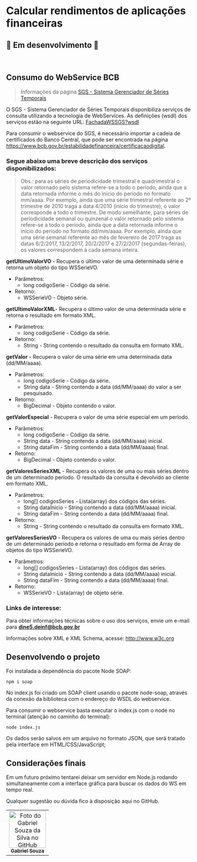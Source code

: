 # Calcular rendimentos de aplicações financeiras

## 🚧 Em desenvolvimento 🚧

</br>

## Consumo do WebService BCB
>Informações da página [SGS - Sistema Gerenciador de Séries Temporais](https://www3.bcb.gov.br/sgspub/localizarseries/localizarSeries.do?method=prepararTelaLocalizarSeries)

O SGS - Sistema Gerenciador de Séries Temporais disponibiliza serviços de consulta utilizando a tecnologia de WebServices. As definições (wsdl) dos serviços estão na seguinte URL: [FachadaWSSGS?wsdl](https://www3.bcb.gov.br/sgspub/JSP/sgsgeral/FachadaWSSGS.wsdl)

Para consumir o webservice do SGS, é necessário importar a cadeia de certificados do Banco Central, que pode ser encontrada na página <https://www.bcb.gov.br/estabilidadefinanceira/certificacaodigital>.

### Segue abaixo uma breve descrição dos serviços disponibilizados: 

>Obs.: para as séries de periodicidade trimestral e quadrimestral o valor retornado pelo sistema refere-se a todo o período, ainda que a data retornada informe o mês do início do período no formato mm/aaaa. Por exemplo, ainda que uma série trimestral referente ao 2º trimestre de 2010 traga a data 4/2010 (início do trimestre), o valor corresponde a todo o trimestre. De modo semelhante, para séries de periodicidade semanal ou quinzenal o valor retornado pelo sistema refere-se a todo o período, ainda que a data retornada informe o início do período no formato dd/mm/aaaa. Por exemplo, ainda que uma série semanal referente ao mês de fevereiro de 2017 traga as datas 6/2/2017, 13/2/2017, 20/2/2017 e 27/2/2017 (segundas-feiras), os valores correspondem à cada semana inteira.

**getUltimoValorVO** - Recupera o último valor de uma determinada série e retorna um objeto do tipo WSSerieVO.
  * Parâmetros:
     * long codigoSerie - Código da série.
  * Retorno:
     * WSSerieVO - Objeto série.

**getUltimoValorXML**- Recupera o último valor de uma determinada série e retorna o resultado em formato XML.
  * Parâmetros:
     * long codigoSerie - Código da série.
  * Retorno:
     * String - String contendo o resultado da consulta em formato XML.

**getValor** - Recupera o valor de uma série em uma determinada data (dd/MM/aaaa).
  * Parâmetros:
     * long codigoSerie - Código da série.
     * String data - String contendo a data (dd/MM/aaaa) do valor a ser pesquisado.
  * Retorno:
     * BigDecimal - Objeto contendo o valor.

**getValorEspecial** - Recupera o valor de uma série especial em um período.
  * Parâmetros:
     * long codigoSerie - Código da série.
     * String data - String contendo a data (dd/MM/aaaa) inicial.
     * String dataFim - String contendo a data (dd/MM/aaaa) final.
  * Retorno:
     * BigDecimal - Objeto contendo o valor.

**getValoresSeriesXML** - Recupera os valores de uma ou mais séries dentro de um determinado período. O resultado da consulta é devolvido ao cliente em formato XML.
  * Parâmetros:
     * long[] codigosSeries - Lista(array) dos códigos das séries.
     * String dataInicio - String contendo a data (dd/MM/aaaa) inicial.
     * String dataFim - String contendo a data (dd/MM/aaaa) final.
  * Retorno:
     * String - String contendo o resultado da consulta em formato XML.

**getValoresSeriesVO** - Recupera os valores de uma ou mais séries dentro de um determinado período e retorna o resultado em forma de Array de objetos do tipo WSSerieVO.
  * Parâmetros:
     * long[] codigosSeries - Lista(array) dos códigos das séries.
     * String dataInicio - String contendo a data (dd/MM/aaaa) inicial.
     * String dataFim - String contendo a data (dd/MM/aaaa) final.
  * Retorno:
     * WSSerieVO - Lista(array) de objeto série.

### Links de interesse:

Para obter informações técnicas sobre o uso dos serviços, envie um e-mail para **dine5.deinf@bcb.gov.br**

Informações sobre XML e XML Schema, acesse: <http://www.w3c.org>

## Desenvolvendo o projeto

Foi instalada a dependência do pacote Node SOAP:

~~~node~~~
npm i soap
~~~

No index.js foi criado um SOAP client usando o pacote node-soap, através da conexão da biblioteca com o endereço do WSDL do webservice.

Para consumir o webservice basta executar o index.js com o node no terminal (atenção no caminho do terminal):

~~~node~~~
node index.js
~~~

Os dados serão salvos em um arquivo no formato JSON, que será tratado pela interface em HTML/CSS/JavaScript;

## Considerações finais

Em um futuro próximo tentarei deixar um servidor em Node.js rodando simultaneamente com a interface gráfica para buscar os dados do WS em tempo real.

Qualquer sugestão ou dúvida fico à disposição aqui no GitHub.

<table>
  <tr>
    <td align="center">
      <a href="#">
        <img src="https://avatars.githubusercontent.com/u/104937852?v=4" width="100px;" alt="Foto do Gabriel Souza da Silva no GitHub"/><br>
        <sub>
          <b>Gabriel Souza</b>
        </sub>
      </a>
    </td>
  </tr>
</table>
